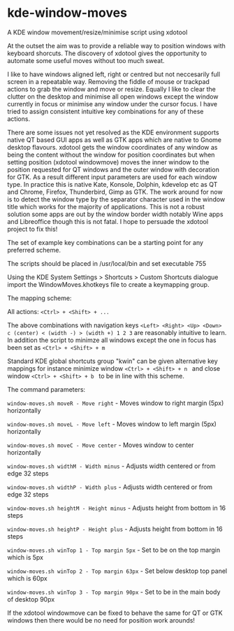 # kde-window-moves
A KDE window movement/resize/minimise script using xdotool

At the outset the aim was to provide a reliable way to position windows with keyboard shorcuts. The discovery of xdotool gives the opportunity to automate some useful moves without too much sweat.

I like to have windows aligned left, right or centred but not neccesarily full screen in a repeatable way. Removing the fiddle of mouse or trackpad actions to grab the window and move or resize. Equally I like to clear the clutter on the desktop and minimise all open windows except the window currently in focus or minimise any window under the cursor focus. I have tried to assign consistent intuitive key combinations for any of these actions.

There are some issues not yet resolved as the KDE environment supports native QT based GUI apps as well as GTK apps which are native to Gnome desktop flavours. xdotool gets the window coordinates of any window as being the content without the window for position coordinates but when setting position (xdotool windowmove) moves the inner window to the position requested for QT windows and the outer window with decoration for GTK. As a result different input parameters are used for each window type. In practice this is native Kate, Konsole, Dolphin, kdevelop etc as QT and Chrome, Firefox, Thunderbird, Gimp as GTK. The work around for now is to detect the window type by the separator character used in the window title which works for the majority of applications. This is not a robust solution some apps are out by the window border width notably Wine apps and Libreoffice though this is not fatal. I hope to persuade the xdotool project to fix this!

The set of example key combinations can be a starting point for any preferred scheme.

The scripts should be placed in /usr/local/bin and set executable 755

Using the KDE System Settings > Shortcuts > Custom Shortcuts dialogue import the WindowMoves.khotkeys file to create a keymapping group.

The mapping scheme:

All actions: `<Ctrl> + <Shift> + ...`
  
The above combinations with navigation keys `<Left> <Right> <Up> <Down> c (center) < (width -) > (width +) 1 2 3` are reasonably intuitive to learn.   
In addition the script to minimze all windows except the one in focus has been set as `<Ctrl> + <Shift> + m `

Standard KDE global shortcuts group "kwin" can be given alternative key mappings for instance minimize window `<Ctrl> + <Shift> + n ` and close window `<Ctrl> + <Shift> + b ` to be in line with this scheme.

The command parameters:

`window-moves.sh moveR - Move right` - Moves window to right margin (5px) horizontally

`window-moves.sh moveL - Move left` - Moves window to left margin (5px) horizontally

`window-moves.sh moveC - Move center` - Moves window to center horizontally

`window-moves.sh widthM - Width minus` - Adjusts width centered or from edge 32 steps

`window-moves.sh widthP - Width plus` - Adjusts width centered or from edge 32 steps

`window-moves.sh heightM - Height minus` - Adjusts height from bottom in 16 steps

`window-moves.sh heightP - Height plus` - Adjusts height from bottom in 16 steps

`window-moves.sh winTop 1 - Top margin 5px` - Set to be on the top margin which is 5px

`window-moves.sh winTop 2 - Top margin 63px` - Set below desktop top panel which is 60px  

`window-moves.sh winTop 3 - Top margin 90px` - Set to be in the main body of desktop 90px

If the xdotool windowmove can be fixed to behave the same for QT or GTK windows then there would be no need for position work arounds! 

